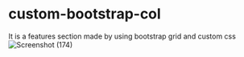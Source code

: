 # custom-bootstrap-col
It is a features section made by using bootstrap grid and custom css
![Screenshot (174)](https://user-images.githubusercontent.com/71075942/222340773-41861ef5-9571-4587-a186-0393916871e1.png)
